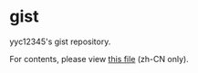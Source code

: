 # gist

yyc12345's gist repository.

For contents, please view [this file](CONTENTS.md) (zh-CN only).